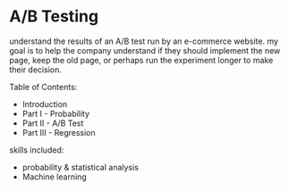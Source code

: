 # A/B Testing
understand the results of an A/B test run by an e-commerce website. my goal is to help the company understand if they should implement the new page, keep the old page, or perhaps run the experiment longer to make their decision.

Table of Contents:
* Introduction
* Part I - Probability
* Part II - A/B Test
* Part III - Regression

skills included:
* probability & statistical analysis
* Machine learning
